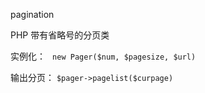 pagination

PHP 带有省略号的分页类

实例化：
` new Pager($num, $pagesize, $url)`

输出分页：
` $pager->pagelist($curpage) `
